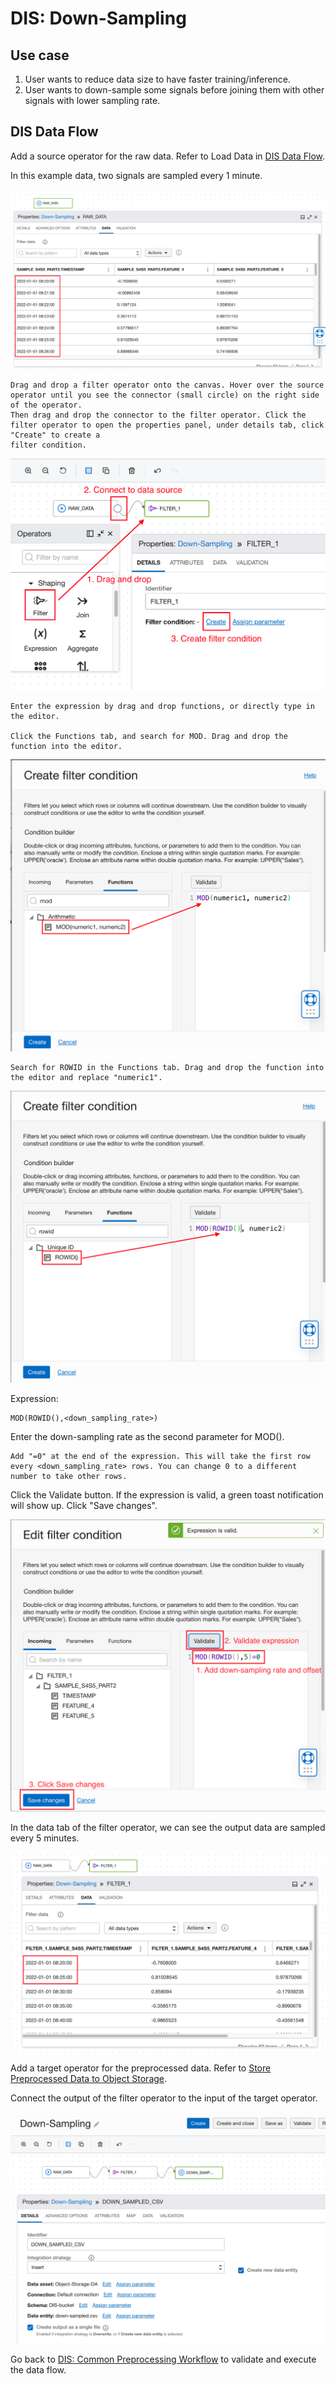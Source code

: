 # DIS: Down-Sampling

## Use case


1. User wants to reduce data size to have faster training/inference.
2. User wants to down-sample some signals before joining them with other signals with lower sampling rate.

## DIS Data Flow

Add a source operator for the raw data. Refer to Load Data in [DIS Data Flow](./dataIO.md).

In this example data, two signals are sampled every 1 minute.

![image info](./utils/DS1.png)
```
Drag and drop a filter operator onto the canvas. Hover over the source operator until you see the connector (small circle) on the right side of the operator.
Then drag and drop the connector to the filter operator. Click the filter operator to open the properties panel, under details tab, click "Create" to create a
filter condition.
```
![image info](./utils/DS2.png)
```
Enter the expression by drag and drop functions, or directly type in the editor.

Click the Functions tab, and search for MOD. Drag and drop the function into the editor.
```
![image info](./utils/DS3.png)
```
Search for ROWID in the Functions tab. Drag and drop the function into the editor and replace "numeric1".
```
![image info](./utils/DS4.png)

Expression:

```
MOD(ROWID(),<down_sampling_rate>)
```

Enter the down-sampling rate as the second parameter for MOD().

```
Add "=0" at the end of the expression. This will take the first row every <down_sampling_rate> rows. You can change 0 to a different number to take other rows.
```

Click the Validate button. If the expression is valid, a green toast notification will show up. Click "Save changes".

![image info](./utils/DS5.png)


In the data tab of the filter operator, we can see the output data are sampled every 5 minutes.

![image info](./utils/DS6.png)

Add a target operator for the preprocessed data. Refer to [Store Preprocessed Data to Object Storage](./Data_integration_basic_setup.md).


Connect the output of the filter operator to the input of the target operator.

![image info](./utils/DS7.png)

Go back to [DIS: Common Preprocessing Workflow](./Data_integration_basic_setup.md) to validate and execute the data flow.


